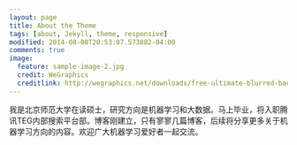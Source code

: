 ```yaml
---
layout: page
title: About the Theme
tags: [about, Jekyll, theme, responsive]
modified: 2014-08-08T20:53:07.573882-04:00
comments: true
image:
  feature: sample-image-2.jpg
  credit: WeGraphics
  creditlink: http://wegraphics.net/downloads/free-ultimate-blurred-background-pack/
---
```


我是北京师范大学在读硕士，研究方向是机器学习和大数据。马上毕业，将入职腾讯TEG内部搜索平台部。博客刚建立，只有寥寥几篇博客，后续将分享更多关于机器学习方向的内容。欢迎广大机器学习爱好者一起交流。
